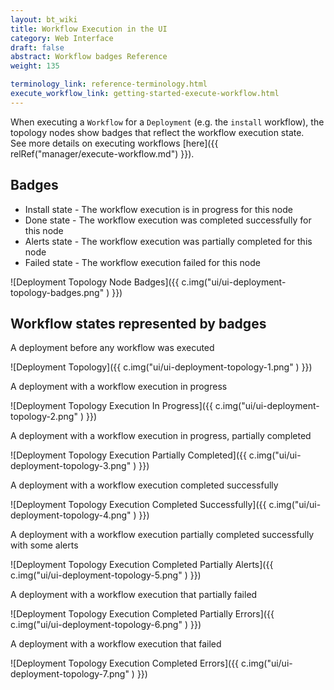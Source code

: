 ```yaml
---
layout: bt_wiki
title: Workflow Execution in the UI
category: Web Interface
draft: false
abstract: Workflow badges Reference
weight: 135

terminology_link: reference-terminology.html
execute_workflow_link: getting-started-execute-workflow.html
---
```



When executing a `Workflow` for a `Deployment` (e.g. the `install` workflow), the topology nodes show badges that reflect the workflow execution state.<br/>
See more details on executing workflows [here]({{ relRef("manager/execute-workflow.md") }}).<br/>

## Badges

* Install state - The workflow execution is in progress for this node
* Done state - The workflow execution was completed successfully for this node
* Alerts state - The workflow execution was partially completed for this node
* Failed state - The workflow execution failed for this node

![Deployment Topology Node Badges]({{ c.img("ui/ui-deployment-topology-badges.png" ) }})

## Workflow states represented by badges
A deployment before any workflow was executed

![Deployment Topology]({{ c.img("ui/ui-deployment-topology-1.png" ) }})

A deployment with a workflow execution in progress

![Deployment Topology Execution In Progress]({{ c.img("ui/ui-deployment-topology-2.png" ) }})

A deployment with a workflow execution in progress, partially completed

![Deployment Topology Execution Partially Completed]({{ c.img("ui/ui-deployment-topology-3.png" ) }})

A deployment with a workflow execution completed successfully

![Deployment Topology Execution Completed Successfully]({{ c.img("ui/ui-deployment-topology-4.png" ) }})

A deployment with a workflow execution partially completed successfully with some alerts

![Deployment Topology Execution Completed Partially Alerts]({{ c.img("ui/ui-deployment-topology-5.png" ) }})

A deployment with a workflow execution that partially failed

![Deployment Topology Execution Completed Partially Errors]({{ c.img("ui/ui-deployment-topology-6.png" ) }})

A deployment with a workflow execution that failed

![Deployment Topology Execution Completed Errors]({{ c.img("ui/ui-deployment-topology-7.png" ) }})

